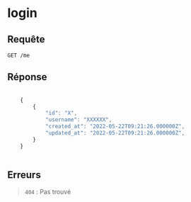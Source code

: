 # login

## Requête

`GET /me`


## Réponse

```javascript
    
    {
        { 
            "id": "X",
            "username": "XXXXXX",
            "created_at": "2022-05-22T09:21:26.000000Z",
            "updated_at": "2022-05-22T09:21:26.000000Z",
        }
    }
    
```

## Erreurs

> `404` : Pas trouvé
